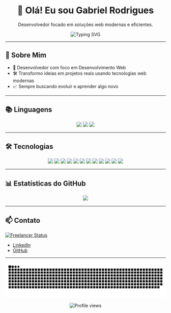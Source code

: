 <h1 align="center">👋 Olá! Eu sou Gabriel Rodrigues</h1>
<p align="center">Desenvolvedor focado em soluções web modernas e eficientes.</p>

<p align="center">
  <img src="https://readme-typing-svg.demolab.com?font=Fira+Code&size=24&pause=1000&center=true&vCenter=true&width=435&lines=Bem-vindo+ao+meu+GitHub!;Sou+Gabriel+Rodrigues;Desenvolvedor+Web+Next.js" alt="Typing SVG" />
</p>

---

## 💼 Sobre Mim

- 🚀 Desenvolvedor  com foco em Desenvolvimento Web
- 🛠️ Transformo ideias em projetos reais usando tecnologias web modernas
- 📈 Sempre buscando evoluir e aprender algo novo

---

## 📚 Linguagens

<div align="center">
  <img src="https://img.shields.io/badge/Python-3776AB?style=for-the-badge&logo=python&logoColor=white"/>
  <img src="https://img.shields.io/badge/JavaScript-F7DF1E?style=for-the-badge&logo=javascript&logoColor=black"/>
  <img src="https://img.shields.io/badge/TypeScript-3178C6?style=for-the-badge&logo=typescript&logoColor=white"/>
</div>

---

## 🛠️ Tecnologias

<div align="center">
  <img src="https://img.shields.io/badge/React-61DAFB?style=for-the-badge&logo=react&logoColor=black"/>
  <img src="https://img.shields.io/badge/Next.js-000000?style=for-the-badge&logo=next.js&logoColor=white"/>
  <img src="https://img.shields.io/badge/Node.js-339933?style=for-the-badge&logo=node.js&logoColor=white"/>
  <img src="https://img.shields.io/badge/Bootstrap-7952B3?style=for-the-badge&logo=bootstrap&logoColor=white"/>
  <img src="https://img.shields.io/badge/Tailwind_CSS-06B6D4?style=for-the-badge&logo=tailwind-css&logoColor=white"/>
  <img src="https://img.shields.io/badge/CSS3-1572B6?style=for-the-badge&logo=css3&logoColor=white"/>
  <img src="https://img.shields.io/badge/Vite-646CFF?style=for-the-badge&logo=vite&logoColor=white"/>
  <img src="https://img.shields.io/badge/HTML5-E34F26?style=for-the-badge&logo=html5&logoColor=white"/>
  <img src="https://img.shields.io/badge/GitHub-181717?style=for-the-badge&logo=github&logoColor=white"/>
  <img src="https://img.shields.io/badge/Git-F05032?style=for-the-badge&logo=git&logoColor=white"/>
  <img src="https://img.shields.io/badge/Docker-2496ED?style=for-the-badge&logo=docker&logoColor=white"/>
  <img src="https://img.shields.io/badge/Figma-F24E1E?style=for-the-badge&logo=figma&logoColor=white"/>
</div>

---

## 📊 Estatísticas do GitHub

<div align="center">

  <img src="https://github-readme-stats.vercel.app/api?username=GabrielRodrigues54&show_icons=true&theme=gruvbox&title_color=7FFF00&icon_color=00FF00" width="450"/>


</div>

---

## 📫 Contato
[![Freelancer Status](https://img.shields.io/badge/Freelancer-Disponível-brightgreen)](gabrielsuzirodrigues54@gmail.com)


- [LinkedIn](https://www.linkedin.com/in/gabriel-suzi-rodrigues-652267287/)
- [GitHub](https://github.com/GabrielRodrigues54)


---
<img src="https://raw.githubusercontent.com/platane/snk/output/github-contribution-grid-snake.svg" />

<p align="center">
  <img src="https://komarev.com/ghpvc/?username=GabrielRodrigues54&color=brightgreen" alt="Profile views" />
</p>



